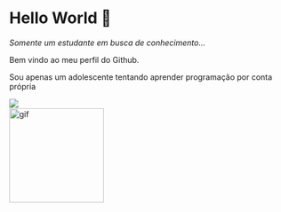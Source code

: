 <h1>Hello World 👋</h1>

<i>Somente um estudante em busca de conhecimento...</i>

Bem vindo ao meu perfil do Github.

Sou apenas um adolescente tentando aprender programação por conta própria

<div style="display: inline-block">
  <a href="https://github.com/Dann074">
    <img align="left" src="https://github-readme-stats.vercel.app/api?username=Dann074&show_icons=true&theme=material-palenight" /><br>
  </a>
  <img align="rigth" alt="gif" width="170" src="https://c.tenor.com/3n4HIgnnvpYAAAAC/anime-anime-boy.gif">
</div>
